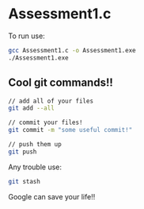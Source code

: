 # Assessment1.c

To run use:
```bash
gcc Assessment1.c -o Assessment1.exe
./Assessment1.exe
```

## Cool git commands!!

```bash
// add all of your files
git add --all

// commit your files!
git commit -m "some useful commit!"

// push them up
git push
```

Any trouble use:

```bash
git stash
```

Google can save your life!!